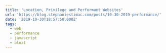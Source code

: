 ```yaml
---
title: 'Location, Privilege and Performant Websites'
url: 'https://blog.stephaniestimac.com/posts/10-30-2019-performance/'
date: '2019-10-30T18:57:50.000Z'
tags:
  - web
  - performance
  - javascript
  - bloat
---
```

